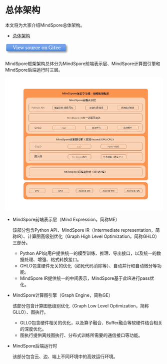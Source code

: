 # 总体架构

本文将为大家介绍MindSpore总体架构。

<!-- TOC -->

- [总体架构](#总体架构)

<!-- /TOC -->

[![source](/resource/logo_source.png)](https://gitee.com/mindspore/docs/blob/master/docs/source_zh_cn/architecture.md)

MindSpore框架架构总体分为MindSpore前端表示层、MindSpore计算图引擎和MindSpore后端运行时三层。

![architecture](./images/architecture.png)

- MindSpore前端表示层（Mind Expression，简称ME）

  该部分包含Python API、MindSpore IR（Intermediate representation，简称IR）、计算图高级别优化（Graph High Level Optimization，简称GHLO）三部分。
  - Python API向用户提供统一的模型训练、推理、导出接口，以及统一的数据处理、增强、格式转换接口。
  - GHLO包含硬件无关的优化（如死代码消除等）、自动并行和自动微分等功能。
  - MindSpore IR提供统一的中间表示，MindSpore基于此IR进行pass优化。

- MindSpore计算图引擎（Graph Engine，简称GE）

  该部分包含计算图低级别优化（Graph Low Level Optimization，简称GLLO）、图执行。
  - GLLO包含硬件相关的优化，以及算子融合、Buffer融合等软硬件结合相关的深度优化。
  - 图执行提供离线图执行、分布式训练所需要的通信接口等功能。

- MindSpore后端运行时

  该部分包含云、边、端上不同环境中的高效运行环境。
